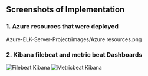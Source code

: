 ## Screenshots of Implementation

### 1. Azure resources that were deployed
Azure-ELK-Server-Project/images/Azure resources.png

### 2. Kibana filebeat and metric beat Dashboards
![Filebeat Kibana](/images/filebeat-dashboard)
![Metricbeat Kibana](/images/filebeat-dashboard)
